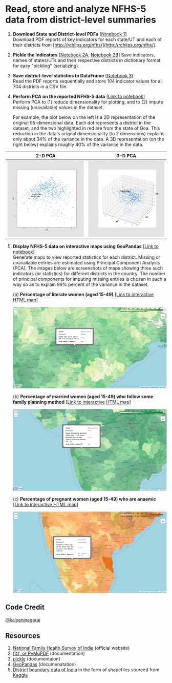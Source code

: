 # Read, store and analyze NFHS-5 data from district-level summaries

1. __Download State and District-level PDFs__ [[Notebook 1](https://nbviewer.org/github/kalyaninagaraj/NFHS5/blob/main/NOTEBOOKS/1_DownloadPDFs.ipynb)]  
   Download PDF reports of key indicators for each state/UT and each of their districts from [http://rchiips.org/nfhs/](http://rchiips.org/nfhs/).
   
2. __Pickle the Indicators__ [[Notebook 2A](https://nbviewer.org/github/kalyaninagaraj/NFHS5/blob/main/NOTEBOOKS/2A_PickleIndicators.ipynb), [Notebook 2B](https://nbviewer.org/github/kalyaninagaraj/NFHS5/blob/main/NOTEBOOKS/2B_Questions.ipynb)]
   Save indicators, names of states/UTs and their respective districts in dictionary format for easy "pickling" (serializing).  
   
3. __Save district-level statistics to DataFrame__ [[Notebook 3](https://nbviewer.org/github/kalyaninagaraj/NFHS5/blob/main/NOTEBOOKS/3_WriteToDataFrame.ipynb)]  
   Read the PDF reports sequentially and store 104 indicator values for all 704 districts in a CSV file.
   
4. __Perform PCA on the reported NFHS-5 data__ [[Link to notebook]()]  
   Perform PCA to (1) reduce dimensionality for plotting, and to (2) impute missing (unavailable) values in the dataset. 
   
   For example, the plot below on the left is a 2D representation of the original 95-dimensional data. Each dot represents a district in the dataset, and  the two highlighted in red are from the state of Goa. This reduction in the data's orignal dimensionality (to 2 dimensions) explains only about 34% of the variance in the data. A 3D representation (on the right below) explains roughly 40% of the variance in the data.
   
|   2-D PCA                 |  3-D PCA                   |
|:-------------------------:|:-------------------------: |
| ![2D-PCA](IMAGES/PCA-2D.png) |  ![3D-PCA](IMAGES/PCA-3D.png) |
      
   
5. __Display NFHS-5 data on interactive maps using GeoPandas__ [[Link to notebook]()]  
   Generate maps to view reported statistics for each district. Missing or unavailable entries are estimated using Principal Component Analysis (PCA). The images below are screenshots of maps showing three such indicators (or statistics) for different districts in the country. The number of principal components for imputing missing entries is chosen in such a way so as to explain 99% percent of the variance in the dataset. 
   
   (a) __Percentage of literate women (aged 15-49)__ [[Link to interactive HTML map](https://github.com/kalyaninagaraj/NFHS5/blob/main/MAPS/Q14.html)]  
   
   ![Q14](IMAGES/Q14.png)   
   
   (b) __Percentage of married women (aged 15-49) who follow some family planning method__ [[Link to interactive HTML map](https://github.com/kalyaninagaraj/NFHS5/blob/main/MAPS/Q20.html)]  
   
   ![Q20](IMAGES/Q20.png)  
   
   (c) __Percentage of pregnant women (aged 15-49) who are anaemic__ [[Link to interactive HTML map](https://github.com/kalyaninagaraj/NFHS5/blob/main/MAPS/Q83.html)] 
   
   ![Q83](IMAGES/Q83.png)  
   
  
## Code Credit
[@kalyaninagaraj](https://github.com/kalyaninagaraj/)

## Resources
1. [National Family Health Survey of India](http://rchiips.org/nfhs/factsheet_NFHS-5.shtml) (official website)
2. [fitz, or PyMuPDF](https://pymupdf.readthedocs.io/en/latest/intro.html) (documentation)
3. [pickle](https://docs.python.org/3/library/pickle.html) (documentaion)
4. [GeoPandas](https://geopandas.org) (documenatation)
5. [District boundary data of India](https://www.kaggle.com/datasets/imdevskp/india-district-wise-shape-files) in the form of shapefiles sourced from [Kaggle](www.kaggle.com)

